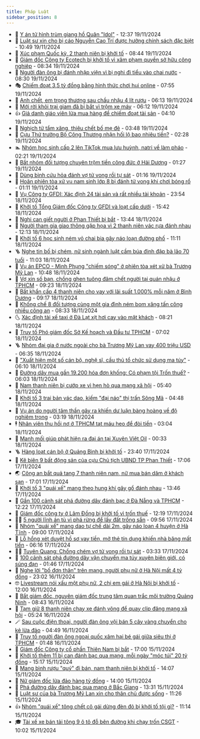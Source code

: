```yaml
---
title: Pháp Luật
sidebar_position: 8
---
```


<!-- dantri-phap-luat:START -->
- 🌊 [Y án tử hình trùm giang hồ Quân &quot;Idol&quot;](https://dantri.com.vn/phap-luat/y-an-tu-hinh-trum-giang-ho-quan-idol-20241119185301004.htm) - 12:37 19/11/2024
- 🐲 [Luật sư xin cho bị cáo Nguyễn Cao Trí được hưởng chính sách đặc biệt](https://dantri.com.vn/phap-luat/luat-su-xin-cho-bi-cao-nguyen-cao-tri-duoc-huong-chinh-sach-dac-biet-20241119170118639.htm) - 10:49 19/11/2024
- 🌁 [Xúc phạm Quốc kỳ, 2 thanh niên bị khởi tố](https://dantri.com.vn/phap-luat/xuc-pham-quoc-ky-2-thanh-nien-bi-khoi-to-20241119150159687.htm) - 08:44 19/11/2024
- 🎃 [Giám đốc Công ty Ecotech bị khởi tố vì xâm phạm quyền sở hữu công nghiệp](https://dantri.com.vn/phap-luat/giam-doc-cong-ty-ecotech-bi-khoi-to-vi-xam-pham-quyen-so-huu-cong-nghiep-20241119151053276.htm) - 08:34 19/11/2024
- 🦅 [Người đàn ông bị đánh nhập viện vì bị nghi đi tiểu vào chai nước](https://dantri.com.vn/phap-luat/nguoi-dan-ong-bi-danh-nhap-vien-vi-bi-nghi-di-tieu-vao-chai-nuoc-20241119142554930.htm) - 08:30 19/11/2024
- 🎭 [Chiếm đoạt 3,5 tỷ đồng bằng hình thức chơi hụi online](https://dantri.com.vn/phap-luat/chiem-doat-35-ty-dong-bang-hinh-thuc-choi-hui-online-20241119141141118.htm) - 07:55 19/11/2024
- 🤗 [Anh chết, em trọng thương sau chầu nhậu 4 lít rượu](https://dantri.com.vn/phap-luat/anh-chet-em-trong-thuong-sau-chau-nhau-4-lit-ruou-20241119130138721.htm) - 06:13 19/11/2024
- 🚀 [Mới rời khỏi trại giam đã bị bắt vì trộm xe máy](https://dantri.com.vn/phap-luat/moi-roi-khoi-trai-giam-da-bi-bat-vi-trom-xe-may-20241119125733062.htm) - 06:12 19/11/2024
- 👍 [Giả danh giáo viên lừa mua hàng để chiếm đoạt tài sản](https://dantri.com.vn/phap-luat/gia-danh-giao-vien-lua-mua-hang-de-chiem-doat-tai-san-20241119105658535.htm) - 04:10 19/11/2024
- 🧐 [Nghịch tử tẩm xăng, thiêu chết bố mẹ đẻ](https://dantri.com.vn/phap-luat/nghich-tu-tam-xang-thieu-chet-bo-me-de-20241119103514722.htm) - 03:48 19/11/2024
- 🫶 [Cựu Thứ trưởng Bộ Công Thương nhận hối lộ bao nhiêu tiền?](https://dantri.com.vn/phap-luat/cuu-thu-truong-bo-cong-thuong-nhan-hoi-lo-bao-nhieu-tien-20241118212729575.htm) - 02:28 19/11/2024
- 🏊 [Nhóm học sinh cấp 2 lên TikTok mua lưu huỳnh, natri về làm pháo](https://dantri.com.vn/phap-luat/nhom-hoc-sinh-cap-2-len-tiktok-mua-luu-huynh-natri-ve-lam-phao-20241119090744328.htm) - 02:21 19/11/2024
- 🌋 [Bắt nhóm đối tượng chuyên trộm tiền công đức ở Hải Dương](https://dantri.com.vn/phap-luat/bat-nhom-doi-tuong-chuyen-trom-tien-cong-duc-o-hai-duong-20241119082044477.htm) - 01:27 19/11/2024
- 👹 [Dùng bình cứu hỏa đánh vợ tử vong rồi tự sát](https://dantri.com.vn/phap-luat/dung-binh-cuu-hoa-danh-vo-tu-vong-roi-tu-sat-20241119080637530.htm) - 01:16 19/11/2024
- 🫣 [Hoãn phiên tòa xử vụ nam sinh lớp 8 bị đánh tử vong khi chơi bóng rổ](https://dantri.com.vn/phap-luat/hoan-phien-toa-xu-vu-nam-sinh-lop-8-bi-danh-tu-vong-khi-choi-bong-ro-20241119080748345.htm) - 01:11 19/11/2024
- 🎃 [Vụ Công ty GFDI: Xác định 24 tài sản và rất nhiều tài khoản](https://dantri.com.vn/phap-luat/vu-cong-ty-gfdi-xac-dinh-24-tai-san-va-rat-nhieu-tai-khoan-20241118221946985.htm) - 23:54 18/11/2024
- 🌝 [Khởi tố Tổng Giám đốc Công ty GFDI và loạt cấp dưới](https://dantri.com.vn/phap-luat/khoi-to-tong-giam-doc-cong-ty-gfdi-va-loat-cap-duoi-20241118213646087.htm) - 15:42 18/11/2024
- 🚀 [Nghi can giết người ở Phan Thiết bị bắt](https://dantri.com.vn/phap-luat/nghi-can-giet-nguoi-o-phan-thiet-bi-bat-20241118202717908.htm) - 13:44 18/11/2024
- 🥷 [Người tham gia giao thông gặp họa vì 2 thanh niên vác rựa đánh nhau](https://dantri.com.vn/phap-luat/nguoi-tham-gia-giao-thong-gap-hoa-vi-2-thanh-nien-vac-rua-danh-nhau-20241118190334160.htm) - 12:13 18/11/2024
- 👺 [Khởi tố 6 học sinh ném vỏ chai bia gây náo loạn đường phố](https://dantri.com.vn/phap-luat/khoi-to-6-hoc-sinh-nem-vo-chai-bia-gay-nao-loan-duong-pho-20241118180226016.htm) - 11:11 18/11/2024
- 🪜 [Nghe tin bố bị chém, nữ sinh ngành luật cầm búa đinh đập bà lão 70 tuổi](https://dantri.com.vn/phap-luat/nghe-tin-bo-bi-chem-nu-sinh-nganh-luat-cam-bua-dinh-dap-ba-lao-70-tuoi-20241118174709973.htm) - 11:03 18/11/2024
- 🦄 [Vụ án EPCO - Minh Phụng &quot;chiếm sóng&quot; ở phiên tòa xét xử bà Trương Mỹ Lan](https://dantri.com.vn/phap-luat/vu-an-epco-minh-phung-chiem-song-o-phien-toa-xet-xu-ba-truong-my-lan-20241118165610511.htm) - 10:48 18/11/2024
- 🦍 [Vợ xin số bạn, chồng ghen tuông đâm chết người tại quán nhậu ở TPHCM](https://dantri.com.vn/phap-luat/vo-xin-so-ban-chong-ghen-tuong-dam-chet-nguoi-tai-quan-nhau-o-tphcm-20241118161059941.htm) - 09:23 18/11/2024
- 🌁 [Bắt khẩn cấp 4 thanh niên cho vay với lãi suất 1.000% mỗi năm ở Bình Dương](https://dantri.com.vn/phap-luat/bat-khan-cap-4-thanh-nien-cho-vay-voi-lai-suat-1000-moi-nam-o-binh-duong-20241118152623920.htm) - 09:17 18/11/2024
- 💯 [Khống chế 8 đối tượng cùng một gia đình ném bom xăng tấn công nhiều công an](https://dantri.com.vn/phap-luat/khong-che-8-doi-tuong-cung-mot-gia-dinh-nem-bom-xang-tan-cong-nhieu-cong-an-20241118141129591.htm) - 08:33 18/11/2024
- 🌜 [Xác định tài xế taxi ở Đà Lạt xịt hơi cay vào mặt khách](https://dantri.com.vn/phap-luat/xac-dinh-tai-xe-taxi-o-da-lat-xit-hoi-cay-vao-mat-khach-20241118142205129.htm) - 08:21 18/11/2024
- 👹 [Truy tố Phó giám đốc Sở Kế hoạch và Đầu tư TPHCM](https://dantri.com.vn/phap-luat/truy-to-pho-giam-doc-so-ke-hoach-va-dau-tu-tphcm-20241118130918355.htm) - 07:02 18/11/2024
- 🪜 [Nhóm đại gia ở nước ngoài cho bà Trương Mỹ Lan vay 400 triệu USD](https://dantri.com.vn/phap-luat/nhom-dai-gia-o-nuoc-ngoai-cho-ba-truong-my-lan-vay-400-trieu-usd-20241118124835226.htm) - 06:35 18/11/2024
- 🦩 [&quot;Xuất hiện một số cán bộ, nghệ sĩ, cầu thủ tổ chức sử dụng ma túy&quot;](https://dantri.com.vn/phap-luat/xuat-hien-mot-so-can-bo-nghe-si-cau-thu-to-chuc-su-dung-ma-tuy-20241118124109096.htm) - 06:10 18/11/2024
- 💂 [Đường dây mua gần 19.200 hóa đơn khống: Có phạm tội Trốn thuế?](https://dantri.com.vn/phap-luat/duong-day-mua-gan-19200-hoa-don-khong-co-pham-toi-tron-thue-20241118121952516.htm) - 06:03 18/11/2024
- 💃 [Nam thanh niên bị cướp xe vì hẹn hò qua mạng xã hội](https://dantri.com.vn/phap-luat/nam-thanh-nien-bi-cuop-xe-vi-hen-ho-qua-mang-xa-hoi-20241118121626672.htm) - 05:40 18/11/2024
- 🧐 [Khởi tố 3 trai bản vác dao, kiếm &quot;đại náo&quot; thị trấn Sông Mã](https://dantri.com.vn/phap-luat/khoi-to-3-trai-ban-vac-dao-kiem-dai-nao-thi-tran-song-ma-20241118114105767.htm) - 04:48 18/11/2024
- 🤗 [Vụ án do người tâm thần gây ra khiến dư luận bàng hoàng về độ nghiêm trọng](https://dantri.com.vn/phap-luat/vu-an-do-nguoi-tam-than-gay-ra-khien-du-luan-bang-hoang-ve-do-nghiem-trong-20241118085547130.htm) - 03:19 18/11/2024
- 🕴 [Nhân viên thu hồi nợ ở TPHCM tạt máu heo để đòi tiền](https://dantri.com.vn/phap-luat/nhan-vien-thu-hoi-no-o-tphcm-tat-mau-heo-de-doi-tien-20241118095335817.htm) - 03:04 18/11/2024
- 🐎 [Manh mối giúp phát hiện ra đại án tại Xuyên Việt Oil](https://dantri.com.vn/phap-luat/manh-moi-giup-phat-hien-ra-dai-an-tai-xuyen-viet-oil-20241117204730698.htm) - 00:33 18/11/2024
- 🪜 [Hàng loạt cán bộ ở Quảng Bình bị khởi tố](https://dantri.com.vn/phap-luat/hang-loat-can-bo-o-quang-binh-bi-khoi-to-20241117201852172.htm) - 23:40 17/11/2024
- 🤭 [Kê biên 9 bất động sản của cựu Chủ tịch UBND TP Phan Thiết](https://dantri.com.vn/phap-luat/ke-bien-9-bat-dong-san-cua-cuu-chu-tich-ubnd-tp-phan-thiet-20241117223032482.htm) - 17:06 17/11/2024
- 🌏 [Công an bắt quả tang 7 thanh niên nam, nữ mua bán dâm ở khách sạn](https://dantri.com.vn/phap-luat/cong-an-bat-qua-tang-7-thanh-nien-nam-nu-mua-ban-dam-o-khach-san-20241117213513639.htm) - 17:01 17/11/2024
- 🎃 [Khởi tố 3 &quot;quái xế&quot; mang theo hung khí gây gổ đánh nhau](https://dantri.com.vn/phap-luat/khoi-to-3-quai-xe-mang-theo-hung-khi-gay-go-danh-nhau-20241117201859171.htm) - 13:46 17/11/2024
- 🗽 [Gần 100 cảnh sát phá đường dây đánh bạc ở Đà Nẵng và TPHCM](https://dantri.com.vn/phap-luat/gan-100-canh-sat-pha-duong-day-danh-bac-o-da-nang-va-tphcm-20241117183456671.htm) - 12:22 17/11/2024
- 🌁 [Giám đốc công ty ở Lâm Đồng bị khởi tố vì trốn thuế](https://dantri.com.vn/phap-luat/giam-doc-cong-ty-o-lam-dong-bi-khoi-to-vi-tron-thue-20241117183240848.htm) - 12:19 17/11/2024
- 🧑‍💻 [5 người lĩnh án tù vì phá rừng để lấy đất trồng sắn](https://dantri.com.vn/phap-luat/5-nguoi-linh-an-tu-vi-pha-rung-de-lay-dat-trong-san-20241117163911234.htm) - 09:56 17/11/2024
- 🌮 [Nhóm &quot;quái xế&quot; mang dao tự chế dài 2m, gây náo loạn 4 huyện ở Hà Tĩnh](https://dantri.com.vn/phap-luat/nhom-quai-xe-mang-dao-tu-che-dai-2m-gay-nao-loan-4-huyen-o-ha-tinh-20241117133156859.htm) - 09:00 17/11/2024
- 🤗 [Lỗ hổng xét duyệt hồ sơ vay tiền, mở thẻ tín dụng khiến nhà băng mất tiền](https://dantri.com.vn/phap-luat/lo-hong-xet-duyet-ho-so-vay-tien-mo-the-tin-dung-khien-nha-bang-mat-tien-20241117123759228.htm) - 06:16 17/11/2024
- 👨‍🏫 [Tuyên Quang: Chồng chém vợ tử vong rồi tự sát](https://dantri.com.vn/phap-luat/tuyen-quang-chong-chem-vo-tu-vong-roi-tu-sat-20241117101857194.htm) - 03:33 17/11/2024
- 🎉 [100 cảnh sát phá đường dây vận chuyển ma túy xuyên biên giới, có súng đạn](https://dantri.com.vn/phap-luat/100-canh-sat-pha-duong-day-van-chuyen-ma-tuy-xuyen-bien-gioi-co-sung-dan-20241117083745831.htm) - 01:46 17/11/2024
- 🤗 [Nghe lời &quot;bố đơn thân&quot; trên mạng, người phụ nữ ở Hà Nội mất 4 tỷ đồng](https://dantri.com.vn/phap-luat/nghe-loi-bo-don-than-tren-mang-nguoi-phu-nu-o-ha-noi-mat-4-ty-dong-20241116234853567.htm) - 23:02 16/11/2024
- 🤓 [Livestream nói xấu một phụ nữ, 2 chị em gái ở Hà Nội bị khởi tố](https://dantri.com.vn/phap-luat/livestream-noi-xau-mot-phu-nu-2-chi-em-gai-o-ha-noi-bi-khoi-to-20241116185321146.htm) - 12:00 16/11/2024
- 👹 [Bắt giám đốc, nguyên giám đốc trung tâm quan trắc môi trường Quảng Ninh](https://dantri.com.vn/phap-luat/bat-giam-doc-nguyen-giam-doc-trung-tam-quan-trac-moi-truong-quang-ninh-20241116153642416.htm) - 08:43 16/11/2024
- 🐘 [Tạm giữ 8 thanh niên chạy xe đánh võng để quay clip đăng mạng xã hội](https://dantri.com.vn/phap-luat/tam-giu-8-thanh-nien-chay-xe-danh-vong-de-quay-clip-dang-mang-xa-hoi-20241116110434918.htm) - 05:24 16/11/2024
- 🪄 [Sau cuộc điện thoại, người đàn ông vội bán 5 cây vàng chuyển cho kẻ lừa đảo](https://dantri.com.vn/phap-luat/sau-cuoc-dien-thoai-nguoi-dan-ong-voi-ban-5-cay-vang-chuyen-cho-ke-lua-dao-20241116102113884.htm) - 04:49 16/11/2024
- 💄 [Truy tố người đàn ông ngoại quốc xâm hại bé gái giữa siêu thị ở TPHCM](https://dantri.com.vn/phap-luat/truy-to-nguoi-dan-ong-ngoai-quoc-xam-hai-be-gai-giua-sieu-thi-o-tphcm-20241115214855672.htm) - 01:48 16/11/2024
- 🐎 [Giám đốc Công ty cổ phần Thiên Nam bị bắt](https://dantri.com.vn/phap-luat/giam-doc-cong-ty-co-phan-thien-nam-bi-bat-20241115231348131.htm) - 17:00 15/11/2024
- 💯 [Khởi tố thêm 11 bị can đánh bạc qua mạng, mỗi ngày &quot;móc túi&quot; 20 tỷ đồng](https://dantri.com.vn/phap-luat/khoi-to-them-11-bi-can-danh-bac-qua-mang-moi-ngay-moc-tui-20-ty-dong-20241115182613589.htm) - 15:17 15/11/2024
- 💯 [Mang bình rượu &quot;quý&quot; đi bán, nam thanh niên bị khởi tố](https://dantri.com.vn/phap-luat/mang-binh-ruou-quy-di-ban-nam-thanh-nien-bi-khoi-to-20241115201939241.htm) - 14:07 15/11/2024
- 🌈 [Nữ giám đốc lừa đảo hàng tỷ đồng](https://dantri.com.vn/phap-luat/nu-giam-doc-lua-dao-hang-ty-dong-20241115205412548.htm) - 14:00 15/11/2024
- 🧠 [Phá đường dây đánh bạc qua mạng ở Bắc Giang](https://dantri.com.vn/phap-luat/pha-duong-day-danh-bac-qua-mang-o-bac-giang-20241115200640345.htm) - 13:31 15/11/2024
- 🌈 [Luật sư của bà Trương Mỹ Lan xin cho thân chủ được sống](https://dantri.com.vn/phap-luat/luat-su-cua-ba-truong-my-lan-xin-cho-than-chu-duoc-song-20241115170335934.htm) - 11:26 15/11/2024
- 👍 [Nhóm &quot;quái xế&quot; tông chết cô gái dừng đèn đỏ bị khởi tố tội gì?](https://dantri.com.vn/phap-luat/nhom-quai-xe-tong-chet-co-gai-dung-den-do-bi-khoi-to-toi-gi-20241115175935874.htm) - 11:14 15/11/2024
- 🎓 [Tài xế xe bán tải tông 9 ô tô đỗ bên đường khi chạy trốn CSGT](https://dantri.com.vn/phap-luat/tai-xe-xe-ban-tai-tong-9-o-to-do-ben-duong-khi-chay-tron-csgt-20241115162748928.htm) - 10:02 15/11/2024<!-- dantri-phap-luat:END -->
